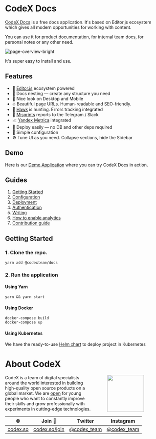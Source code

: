 # CodeX Docs

[CodeX Docs](https://docs.codex.so/) is a free docs application. It's based on Editor.js ecosystem which gives all modern opportunities for working with content.

You can use it for product documentation, for internal team docs, for personal notes or any other need.

![page-overview-bright](https://user-images.githubusercontent.com/3684889/190149130-6a6fcdec-09bc-4f96-8bdc-5ff4d789f248.png)

It's super easy to install and use.

## Features

- 🤩 [Editor.js](https://editor.js/?from=docs-demo) ecosystem powered
- 📂 Docs nesting — create any structure you need
- 📱 Nice look on Desktop and Mobile
- 🔥 Beautiful page URLs. Human-readable and SEO-friendly.
- 🦅 [Hawk](https://hawk.so/?from=docs-demo) is hunting. Errors tracking integrated
- 💌 [Misprints](https://github.com/codex-team/codex.misprints) reports to the Telegram / Slack
- 📈 [Yandex Metrica](https://metrica.yandex.com/about) integrated
- 🚢 Deploy easily — no DB and other deps required
- 🤙 Simple configuration 
- ⚙️ Tune UI as you need. Collapse sections, hide the Sidebar

## Demo

Here is our [Demo Application](https://docs-demo.codex.so/) where you can try CodeX Docs in action.

## Guides

1. [Getting Started](https://docs.codex.so/getting-started) 
2. [Configuration](https://docs.codex.so/configuration)
3. [Deployment](https://docs.codex.so/deployment) 
4. [Authentication](https://docs.codex.so/authentication)
5. [Writing](https://docs.codex.so/writing)
6. [How to enable analytics](https://docs.codex.so/yandex-metrica)
7. [Contribution guide](https://docs.codex.so/contribution)

## Getting Started

### 1. Clone the repo.

```shell
yarn add @codexteam/docs
```

### 2. Run the application

#### Using Yarn

```shell
yarn && yarn start
```

#### Using Docker

```
docker-compose build
docker-compose up
```

#### Using Kubernetes

We have the ready-to-use [Helm chart](https://github.com/codex-team/codex.docs.chart) to deploy project in Kubernetes

# About CodeX

<img align="right" width="120" height="120" src="https://codex.so/public/app/img/codex-logo.svg" hspace="50">

CodeX is a team of digital specialists around the world interested in building high-quality open source products on a global market. We are [open](https://codex.so/join) for young people who want to constantly improve their skills and grow professionally with experiments in cutting-edge technologies.

| 🌐                           | Join 👋                                | Twitter                                      | Instagram                                      |
| ---------------------------- | -------------------------------------- | -------------------------------------------- | ---------------------------------------------- |
| [codex.so](https://codex.so) | [codex.so/join](https://codex.so/join) | [@codex_team](http://twitter.com/codex_team) | [@codex_team](http://instagram.com/codex_team) |
